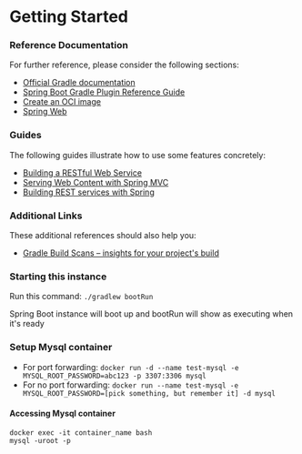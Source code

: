 # Getting Started

### Reference Documentation
For further reference, please consider the following sections:

* [Official Gradle documentation](https://docs.gradle.org)
* [Spring Boot Gradle Plugin Reference Guide](https://docs.spring.io/spring-boot/3.4.3/gradle-plugin)
* [Create an OCI image](https://docs.spring.io/spring-boot/3.4.3/gradle-plugin/packaging-oci-image.html)
* [Spring Web](https://docs.spring.io/spring-boot/3.4.3/reference/web/servlet.html)

### Guides
The following guides illustrate how to use some features concretely:

* [Building a RESTful Web Service](https://spring.io/guides/gs/rest-service/)
* [Serving Web Content with Spring MVC](https://spring.io/guides/gs/serving-web-content/)
* [Building REST services with Spring](https://spring.io/guides/tutorials/rest/)

### Additional Links
These additional references should also help you:

* [Gradle Build Scans – insights for your project's build](https://scans.gradle.com#gradle)

### Starting this instance
Run this command:
`./gradlew bootRun`

Spring Boot instance will boot up and bootRun will show as executing when it's ready

### Setup Mysql container

* For port forwarding:
`docker run -d --name test-mysql -e MYSQL_ROOT_PASSWORD=abc123 -p 3307:3306 mysql`
* For no port forwarding:
`docker run --name test-mysql -e MYSQL_ROOT_PASSWORD=[pick something, but remember it] -d mysql`

#### Accessing Mysql container

```
docker exec -it container_name bash
mysql -uroot -p
```

